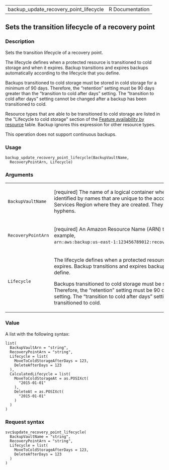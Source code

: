 <table style="width: 100%;">
<tbody>
<tr class="odd">
<td>backup_update_recovery_point_lifecycle</td>
<td style="text-align: right;">R Documentation</td>
</tr>
</tbody>
</table>

## Sets the transition lifecycle of a recovery point

### Description

Sets the transition lifecycle of a recovery point.

The lifecycle defines when a protected resource is transitioned to cold
storage and when it expires. Backup transitions and expires backups
automatically according to the lifecycle that you define.

Backups transitioned to cold storage must be stored in cold storage for
a minimum of 90 days. Therefore, the “retention” setting must be 90 days
greater than the “transition to cold after days” setting. The
“transition to cold after days” setting cannot be changed after a backup
has been transitioned to cold.

Resource types that are able to be transitioned to cold storage are
listed in the "Lifecycle to cold storage" section of the [Feature
availability by
resource](https://docs.aws.amazon.com/aws-backup/latest/devguide/whatisbackup.html#features-by-resource)
table. Backup ignores this expression for other resource types.

This operation does not support continuous backups.

### Usage

    backup_update_recovery_point_lifecycle(BackupVaultName,
      RecoveryPointArn, Lifecycle)

### Arguments

<table>
<colgroup>
<col style="width: 35%" />
<col style="width: 65%" />
</colgroup>
<tbody>
<tr class="odd">
<td><code
id="backup_update_recovery_point_lifecycle_:_BackupVaultName">BackupVaultName</code></td>
<td><p>[required] The name of a logical container where backups are
stored. Backup vaults are identified by names that are unique to the
account used to create them and the Amazon Web Services Region where
they are created. They consist of lowercase letters, numbers, and
hyphens.</p></td>
</tr>
<tr class="even">
<td><code
id="backup_update_recovery_point_lifecycle_:_RecoveryPointArn">RecoveryPointArn</code></td>
<td><p>[required] An Amazon Resource Name (ARN) that uniquely identifies
a recovery point; for example, <code
style="white-space: pre;">⁠arn:aws:backup:us-east-1:123456789012:recovery-point:1EB3B5E7-9EB0-435A-A80B-108B488B0D45⁠</code>.</p></td>
</tr>
<tr class="odd">
<td><code
id="backup_update_recovery_point_lifecycle_:_Lifecycle">Lifecycle</code></td>
<td><p>The lifecycle defines when a protected resource is transitioned
to cold storage and when it expires. Backup transitions and expires
backups automatically according to the lifecycle that you define.</p>
<p>Backups transitioned to cold storage must be stored in cold storage
for a minimum of 90 days. Therefore, the “retention” setting must be 90
days greater than the “transition to cold after days” setting. The
“transition to cold after days” setting cannot be changed after a backup
has been transitioned to cold.</p></td>
</tr>
</tbody>
</table>

### Value

A list with the following syntax:

    list(
      BackupVaultArn = "string",
      RecoveryPointArn = "string",
      Lifecycle = list(
        MoveToColdStorageAfterDays = 123,
        DeleteAfterDays = 123
      ),
      CalculatedLifecycle = list(
        MoveToColdStorageAt = as.POSIXct(
          "2015-01-01"
        ),
        DeleteAt = as.POSIXct(
          "2015-01-01"
        )
      )
    )

### Request syntax

    svc$update_recovery_point_lifecycle(
      BackupVaultName = "string",
      RecoveryPointArn = "string",
      Lifecycle = list(
        MoveToColdStorageAfterDays = 123,
        DeleteAfterDays = 123
      )
    )
